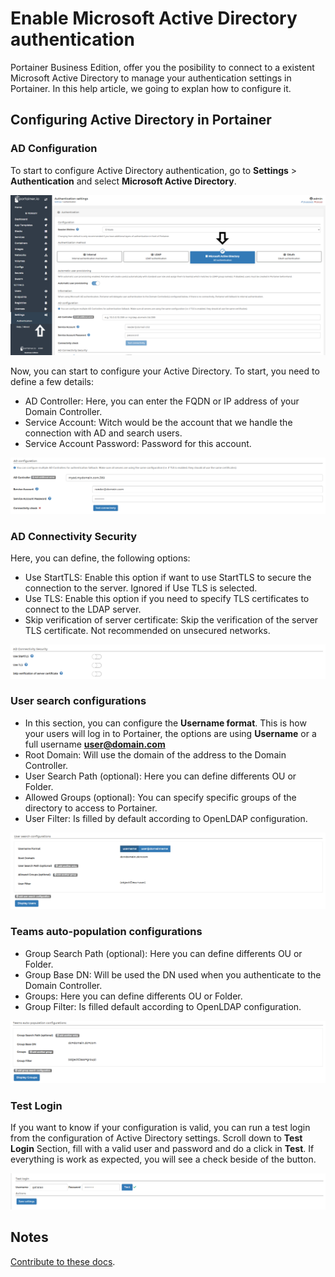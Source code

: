 # Enable Microsoft Active Directory authentication

Portainer Business Edition, offer you the posibility to connect to a existent Microsoft Active Directory to manage your authentication settings in Portainer. In this help article, we going to explan how to configure it. 

## Configuring Active Directory in Portainer

### AD Configuration

To start to configure Active Directory authentication, go to <b>Settings</b> > <b>Authentication</b> and select <b>Microsoft Active Directory</b>.

![ad](assets/ad1.png)

Now, you can start to configure your Active Directory. To start, you need to define a few details:

* AD Controller: Here, you can enter the FQDN or IP address of your Domain Controller.
* Service Account: Witch would be the account that we handle the connection with AD and search users.
* Service Account Password: Password for this account.

![ad](assets/ad2.png)

### AD Connectivity Security

Here, you can define, the following options:

* Use StartTLS: Enable this option if want to use StartTLS to secure the connection to the server. Ignored if Use TLS is selected.
* Use TLS: Enable this option if you need to specify TLS certificates to connect to the LDAP server.
* Skip verification of server certificate: Skip the verification of the server TLS certificate. Not recommended on unsecured networks.

![ad](assets/ad3.png)

### User search configurations

* In this section, you can configure the <b>Username format</b>. This is how your users will log in to Portainer, the options are using <b>Username</b> or a full username <b>user@domain.com</b>
* Root Domain: Will use the domain of the address to the Domain Controller.
* User Search Path (optional): Here you can define differents OU or Folder.
* Allowed Groups (optional): You can specify specific groups of the directory to access to Portainer.
* User Filter: Is filled by default according to OpenLDAP configuration.

![ad](assets/ad4.png)

### Teams auto-population configurations

* Group Search Path (optional): Here you can define differents OU or Folder.
* Group Base DN: Will be used the DN used when you authenticate to the Domain Controller.
* Groups: Here you can define differents OU or Folder.
* Group Filter: Is filled default according to OpenLDAP configuration.

![ad](assets/ad5.png)

### Test Login

If you want to know if your configuration is valid, you can run a test login from the configuration of Active Directory settings. Scroll down to <b>Test Login</b> Section, fill with a valid user and password and do a click in <b>Test</b>. If everything is work as expected, you will see a check beside of the button.

![auth](assets/openldap4.png)

## Notes

[Contribute to these docs](https://github.com/portainer/portainer-docs/blob/master/contributing.md).